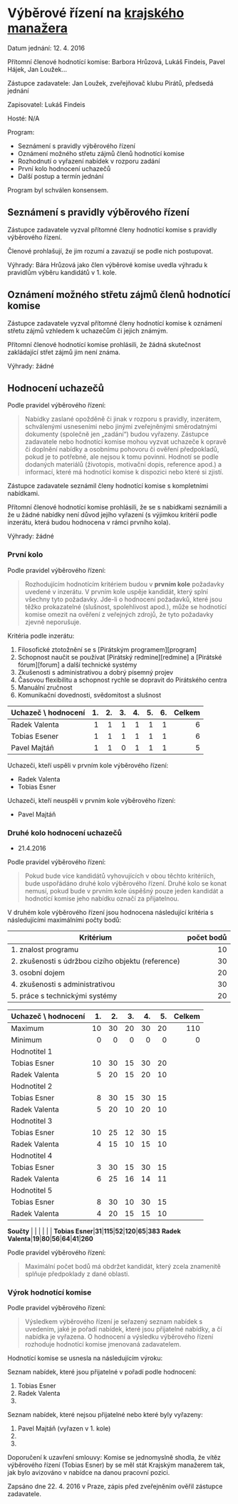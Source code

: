 # Výběrové řízení na [krajského manažera](https://forum.pirati.cz/verejna-vyberova-rizeni-f572/vyberove-rizeni-na-krajskeho-manazera-t33050.html)

Datum jednání: 12. 4. 2016

Přítomní členové hodnotící komise: Barbora Hrůzová, Lukáš Findeis, Pavel Hájek, Jan Loužek... 

Zástupce zadavatele: Jan Loužek, zveřejňovač klubu Pirátů, předsedá jednání

Zapisovatel: Lukáš Findeis

Hosté: N/A

Program:

* Seznámení s pravidly výběrového řízení
* Oznámení možného střetu zájmů členů hodnotící komise
* Rozhodnutí o vyřazení nabídek v rozporu zadání
* První kolo hodnocení uchazečů
* Další postup a termín jednání

Program byl schválen konsensem.

## Seznámení s pravidly výběrového řízení

Zástupce zadavatele vyzval přítomné členy hodnotící komise s pravidly výběrového řízení. 

Členové prohlašují, že jim rozumí a zavazují se podle nich postupovat.

Výhrady: Bára Hrůzová jako člen výběrové komise uvedla výhradu k pravidlům výběru kandidátů v 1. kole. 

## Oznámení možného střetu zájmů členů hodnotící komise

Zástupce zadavatele vyzval přítomné členy hodnotící komise k oznámení střetu zájmů vzhledem k uchazečům či jejich známým. 

Přítomní členové hodnotící komise prohlásili, že žádná skutečnost zakládající střet zájmů jim není známa.

Výhrady: žádné

## Hodnocení uchazečů

Podle pravidel výběrového řízení:

> Nabídky zaslané opožděně či jinak v rozporu s pravidly, inzerátem, schválenými usneseními nebo jinými zveřejněnými směrodatnými dokumenty (společně jen „zadání“) budou vyřazeny. Zástupce zadavatele nebo hodnotící komise mohou vyzvat uchazeče k opravě či doplnění nabídky a osobnímu pohovoru či ověření předpokladů, pokud je to potřebné, ale nejsou k tomu povinni. Hodnotí se podle dodaných materiálů (životopis, motivační dopis, reference apod.) a informací, které má hodnotící komise k dispozici nebo které si zjistí.

Zástupce zadavatele seznámil členy hodnotící komise s kompletními nabídkami.

Přítomní členové hodnotící komise prohlásili, že se s nabídkami seznámili a že u žádné nabídky není důvod jejího vyřazení (s výjimkou kritérií podle inzerátu, která budou hodnocena v rámci prvního kola).

Výhrady: žádné

### První kolo

Podle pravidel výběrového řízení:

> Rozhodujícím hodnotícím kritériem budou v **prvním kole** požadavky uvedené v inzerátu. V prvním kole uspěje kandidát, který splní všechny tyto požadavky. Jde-li o hodnocení požadavků, které jsou těžko prokazatelné (slušnost, spolehlivost apod.), může se hodnotící komise omezit na ověření z veřejných zdrojů, že tyto požadavky zjevně neporušuje.

Kritéria podle inzerátu:

1. Filosofické ztotožnění se s [Pirátským programem][program]
2. Schopnost naučit se používat [Pirátský redmine][redmine] a [Pirátské fórum][forum] a další technické systémy
3. Zkušenosti s administrativou a dobrý písemný projev 
4. Časovou flexibilitu a schopnost rychle se dopravit do Pirátského centra 
5. Manuální zručnost
6. Komunikační dovednosti, svědomitost a slušnost

Uchazeč \ hodnocení | 1. | 2. | 3. | 4. | 5. | 6. | Celkem
------------------- | --: | --: | --: | --: | --: | --: | -----:
Radek Valenta       | 1  | 1  | 1  | 1  | 1  | 1  | 6
Tobias Esener       | 1  | 1  | 1  | 1  | 1  | 1  | 6
Pavel Majtáň        | 1  | 1  | 0  | 1  | 1  | 1  | 5

Uchazeči, kteří uspěli v prvním kole výběrového řízení:

* Radek Valenta
* Tobias Esner

Uchazeči, kteří neuspěli v prvním kole výběrového řízení:

* Pavel Majtáň

### Druhé kolo hodnocení uchazečů

* 21.4.2016

Podle pravidel výběrového řízení:

> Pokud bude více kandidátů vyhovujících v obou těchto kritériích, bude uspořádáno druhé kolo výběrového řízení. Druhé kolo se konat nemusí, pokud bude v prvním kole úspěšný pouze jeden kandidát a hodnotící komise jeho nabídku označí za přijatelnou. 

V druhém kole výběrového řízení jsou hodnocena následující kritéria s následujícími maximálními počty bodů:

Kritérium | počet bodů
--------- | ---------:
1. znalost programu | 10
2. zkušenosti s údržbou cizího objektu (reference) | 30
3. osobní dojem | 20
4. zkušenosti s administrativou | 30
5. práce s technickými systémy | 20

Uchazeč \ hodnocení |  1. |  2. |  3. |  4. |  5. | Celkem
------------------- | --: | --: | --: | --: | --: | ----:
Maximum             |  10 | 30  |  20 |  30 |  20 | 110
Minimum             |  0  |  0  |  0  |  0  |  0  |   0
Hodnotitel 1 | | | | | | 
Tobias Esner|10|30|15|30|20
Radek Valenta|5|20|15|20|10
Hodnotitel 2 | | | | | | 
Tobias Esner|8|30|15|30|15
Radek Valenta|5|20|10|20|10
Hodnotitel 3 | | | | | | 
Tobias Esner|10|25|12|30|15
Radek Valenta|4|15|10|15|10
Hodnotitel 4 | | | | | | 
Tobias Esner | 3 | 30 | 15 | 30 | 15 |
Radek Valenta | 6 | 25 | 16 | 14 | 11 |
Hodnotitel 5 | | | | | | 
Tobias Esner|8|30|10|30|15
Radek Valenta|4|20|15|15|10


**Součty** | | | | | | 
**Tobias Esner**|**31**|**115**|**52**|**120**|**65**|**383**
**Radek Valenta**|**19**|**80**|**56**|**64**|**41**|**260**

Podle pravidel výběrového řízení:

> Maximální počet bodů má obdržet kandidát, který zcela znamenitě splňuje předpoklady z dané oblasti. 

### Výrok hodnotící komise

Podle pravidel výběrového řízení:

> Výsledkem výběrového řízení je seřazený seznam nabídek s uvedením, jaké je pořadí nabídek, které jsou přijatelné nabídky, a čí nabídka je vyřazena. O hodnocení a výsledku výběrového řízení rozhoduje hodnotící komise jmenovaná zadavatelem. 

Hodnotící komise se usnesla na následujícím výroku:

Seznam nabídek, které jsou přijatelné v pořadí podle hodnocení:

1. Tobias Esner
2. Radek Valenta
3. 

Seznam nabídek, které nejsou přijatelné nebo které byly vyřazeny:

1. Pavel Majtáň (vyřazen v 1. kole)
2. 
3. 

Doporučení k uzavření smlouvy: Komise se jednomyslně shodla, že vítěz výběrového řízení (Tobias Esner) by se měl stát Krajským manažerem tak, jak bylo avizováno v nabídce na danou pracovní pozici.

Zapsáno dne 22. 4. 2016 v Praze, zápis před zveřejněním ověřil zástupce zadavatele.

